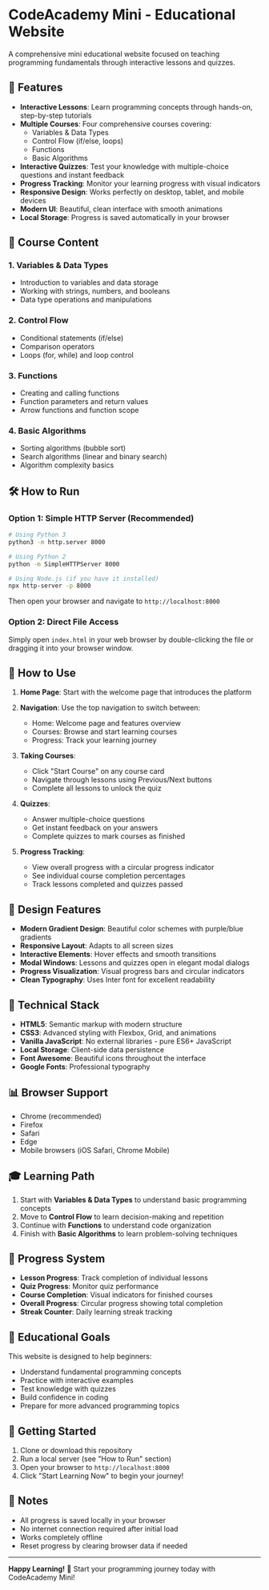 # CodeAcademy Mini - Educational Website

A comprehensive mini educational website focused on teaching programming fundamentals through interactive lessons and quizzes.

## 🚀 Features

- **Interactive Lessons**: Learn programming concepts through hands-on, step-by-step tutorials
- **Multiple Courses**: Four comprehensive courses covering:
  - Variables & Data Types
  - Control Flow (if/else, loops)
  - Functions
  - Basic Algorithms
- **Interactive Quizzes**: Test your knowledge with multiple-choice questions and instant feedback
- **Progress Tracking**: Monitor your learning progress with visual indicators
- **Responsive Design**: Works perfectly on desktop, tablet, and mobile devices
- **Modern UI**: Beautiful, clean interface with smooth animations
- **Local Storage**: Progress is saved automatically in your browser

## 🎯 Course Content

### 1. Variables & Data Types
- Introduction to variables and data storage
- Working with strings, numbers, and booleans
- Data type operations and manipulations

### 2. Control Flow
- Conditional statements (if/else)
- Comparison operators
- Loops (for, while) and loop control

### 3. Functions
- Creating and calling functions
- Function parameters and return values
- Arrow functions and function scope

### 4. Basic Algorithms
- Sorting algorithms (bubble sort)
- Search algorithms (linear and binary search)
- Algorithm complexity basics

## 🛠️ How to Run

### Option 1: Simple HTTP Server (Recommended)
```bash
# Using Python 3
python3 -m http.server 8000

# Using Python 2
python -m SimpleHTTPServer 8000

# Using Node.js (if you have it installed)
npx http-server -p 8000
```

Then open your browser and navigate to `http://localhost:8000`

### Option 2: Direct File Access
Simply open `index.html` in your web browser by double-clicking the file or dragging it into your browser window.

## 📱 How to Use

1. **Home Page**: Start with the welcome page that introduces the platform
2. **Navigation**: Use the top navigation to switch between:
   - Home: Welcome page and features overview
   - Courses: Browse and start learning courses
   - Progress: Track your learning journey

3. **Taking Courses**:
   - Click "Start Course" on any course card
   - Navigate through lessons using Previous/Next buttons
   - Complete all lessons to unlock the quiz

4. **Quizzes**:
   - Answer multiple-choice questions
   - Get instant feedback on your answers
   - Complete quizzes to mark courses as finished

5. **Progress Tracking**:
   - View overall progress with a circular progress indicator
   - See individual course completion percentages
   - Track lessons completed and quizzes passed

## 🎨 Design Features

- **Modern Gradient Design**: Beautiful color schemes with purple/blue gradients
- **Responsive Layout**: Adapts to all screen sizes
- **Interactive Elements**: Hover effects and smooth transitions
- **Modal Windows**: Lessons and quizzes open in elegant modal dialogs
- **Progress Visualization**: Visual progress bars and circular indicators
- **Clean Typography**: Uses Inter font for excellent readability

## 🔧 Technical Stack

- **HTML5**: Semantic markup with modern structure
- **CSS3**: Advanced styling with Flexbox, Grid, and animations
- **Vanilla JavaScript**: No external libraries - pure ES6+ JavaScript
- **Local Storage**: Client-side data persistence
- **Font Awesome**: Beautiful icons throughout the interface
- **Google Fonts**: Professional typography

## 📊 Browser Support

- Chrome (recommended)
- Firefox
- Safari
- Edge
- Mobile browsers (iOS Safari, Chrome Mobile)

## 🎓 Learning Path

1. Start with **Variables & Data Types** to understand basic programming concepts
2. Move to **Control Flow** to learn decision-making and repetition
3. Continue with **Functions** to understand code organization
4. Finish with **Basic Algorithms** to learn problem-solving techniques

## 🔄 Progress System

- **Lesson Progress**: Track completion of individual lessons
- **Quiz Progress**: Monitor quiz performance
- **Course Completion**: Visual indicators for finished courses
- **Overall Progress**: Circular progress showing total completion
- **Streak Counter**: Daily learning streak tracking

## 🎯 Educational Goals

This website is designed to help beginners:
- Understand fundamental programming concepts
- Practice with interactive examples
- Test knowledge with quizzes
- Build confidence in coding
- Prepare for more advanced programming topics

## 🚀 Getting Started

1. Clone or download this repository
2. Run a local server (see "How to Run" section)
3. Open your browser to `http://localhost:8000`
4. Click "Start Learning Now" to begin your journey!

## 📝 Notes

- All progress is saved locally in your browser
- No internet connection required after initial load
- Works completely offline
- Reset progress by clearing browser data if needed

---

**Happy Learning!** 🎉 Start your programming journey today with CodeAcademy Mini!